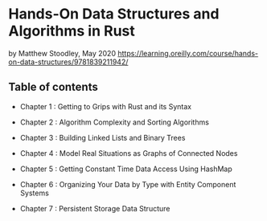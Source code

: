 # Hands-On Data Structures and Algorithms in Rust

by Matthew Stoodley, May 2020
https://learning.oreilly.com/course/hands-on-data-structures/9781839211942/

## Table of contents

- Chapter 1 : Getting to Grips with Rust and its Syntax

- Chapter 2 : Algorithm Complexity and Sorting Algorithms

- Chapter 3 : Building Linked Lists and Binary Trees

- Chapter 4 : Model Real Situations as Graphs of Connected Nodes

- Chapter 5 : Getting Constant Time Data Access Using HashMap

- Chapter 6 : Organizing Your Data by Type with Entity Component Systems

- Chapter 7 : Persistent Storage Data Structure
